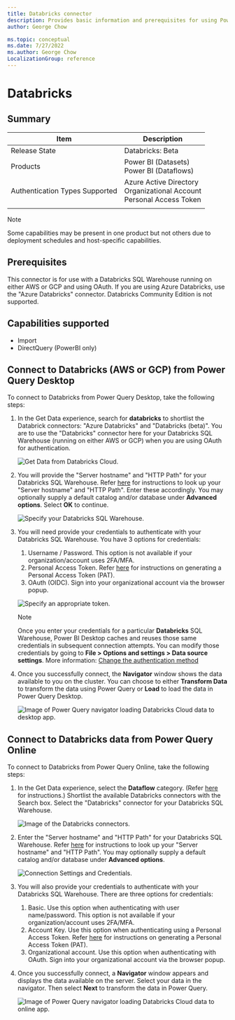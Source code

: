 ```yaml
---
title: Databricks connector
description: Provides basic information and prerequisites for using Power Query's Databricks connectors.
author: George Chow

ms.topic: conceptual
ms.date: 7/27/2022
ms.author: George Chow
LocalizationGroup: reference
---
```


# Databricks

## Summary

| Item | Description |
| ---- | ----------- |
| Release State | Databricks: Beta |
| Products | Power BI (Datasets)<br/>Power BI (Dataflows) |
| Authentication Types Supported | Azure Active Directory<br/>Organizational Account<br/>Personal Access Token |
| | |

>[!Note]
>Some capabilities may be present in one product but not others due to deployment schedules and host-specific capabilities.


## Prerequisites

This connector is for use with a Databricks SQL Warehouse running on either AWS or GCP and using OAuth. If you are using Azure Databricks, use the "Azure Databricks" connector. Databricks Community Edition is not supported.

## Capabilities supported

* Import
* DirectQuery (PowerBI only)

## Connect to Databricks (AWS or GCP) from Power Query Desktop

To connect to Databricks from Power Query Desktop, take the following steps:

1. In the Get Data experience, search for **databricks** to shortlist the Databrick connectors: "Azure Databricks" and "Databricks (beta)". You are to use the "Databricks" connector here for your Databricks SQL Warehouse (running on either AWS or GCP) when you are using OAuth for authentication. 

    ![Get Data from Databricks Cloud.](./media/databricks/get-data-dbc.png)

2. You will provide the "Server hostname" and "HTTP Path" for your Databricks SQL Warehouse. Refer [here](https://docs.microsoft.com/en-us/azure/databricks/integrations/bi/jdbc-odbc-bi#get-server-hostname-port-http-path-and-jdbc-url) for instructions to look up your "Server hostname" and "HTTP Path". Enter these accordingly. You may optionally supply a default catalog and/or database under **Advanced options**. Select **OK** to continue.

    ![Specify your Databricks SQL Warehouse.](./media/databricks/dbc-sql-endpoint.png)

3. You will need provide your credentials to authenticate with your Databricks SQL Warehouse. You have 3 options for credentials:

    1. Username / Password. This option is not available if your organization/account uses 2FA/MFA. 
    2. Personal Access Token. Refer [here](https://docs.microsoft.com/en-us/azure/databricks/sql/user/security/personal-access-tokens) for instructions on generating a Personal Access Token (PAT).
    3. OAuth (OIDC). Sign into your organizational account via the browser popup.
    
    ![Specify an appropriate token.](./media/databricks/dbc-pat.png)

    > [!NOTE]
    > Once you enter your credentials for a particular **Databricks** SQL Warehouse, Power BI Desktop caches and reuses those same credentials in subsequent connection attempts. You can modify those credentials by going to **File > Options and settings > Data source settings**. More information: [Change the authentication method](../ConnectorAuthentication.md#change-the-authentication-method)

4. Once you successfully connect, the **Navigator** window shows the data available to you on the cluster. You can choose to either **Transform Data** to transform the data using Power Query or **Load** to load the data in Power Query Desktop. 

    ![Image of Power Query navigator loading Databricks Cloud data to desktop app.](./media/databricks/navigator-with-filter.jpeg)

## Connect to Databricks data from Power Query Online

To connect to Databricks from Power Query Online, take the following steps:

1. In the Get Data experience, select the **Dataflow** category. (Refer [here](https://docs.microsoft.com/en-us/power-bi/transform-model/dataflows/dataflows-create) for instructions.) Shortlist the available Databricks connectors with the Search box. Select the "Databricks" connector for your Databricks SQL Warehouse.

    ![Image of the Databricks connectors.](./media/databricks/filtered-connectors.jpeg)

2. Enter the "Server hostname" and "HTTP Path" for your Databricks SQL Warehouse. Refer [here](https://docs.microsoft.com/en-us/azure/databricks/integrations/bi/jdbc-odbc-bi#get-server-hostname-port-http-path-and-jdbc-url) for instructions to look up your "Server hostname" and "HTTP Path". You may optionally supply a default catalog and/or database under **Advanced options**. 

    ![Connection Settings and Credentials.](./media/databricks/connect-setting-cred.png)

3. You will also provide your credentials to authenticate with your Databricks SQL Warehouse. There are three options for credentials:

    1. Basic. Use this option when authenticating with user name/password. This option is not available if your organization/account uses 2FA/MFA. 
    2. Account Key. Use this option when authenticating using a Personal Access Token. Refer [here](https://docs.microsoft.com/en-us/azure/databricks/sql/user/security/personal-access-tokens) for instructions on generating a Personal Access Token (PAT).
    3. Organizational account. Use this option when authenticating with OAuth. Sign into your organizational account via the browser popup.

4. Once you successfully connect, a **Navigator** window appears and displays the data available on the server. Select your data in the navigator. Then select **Next** to transform the data in Power Query.

    ![Image of Power Query navigator loading Databricks Cloud data to online app.](./media/databricks/pq-choose-data.png)

